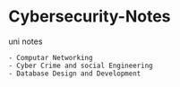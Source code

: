 # Cybersecurity-Notes
uni notes


    - Computar Networking
    - Cyber Crime and social Engineering
    - Database Design and Development
    
